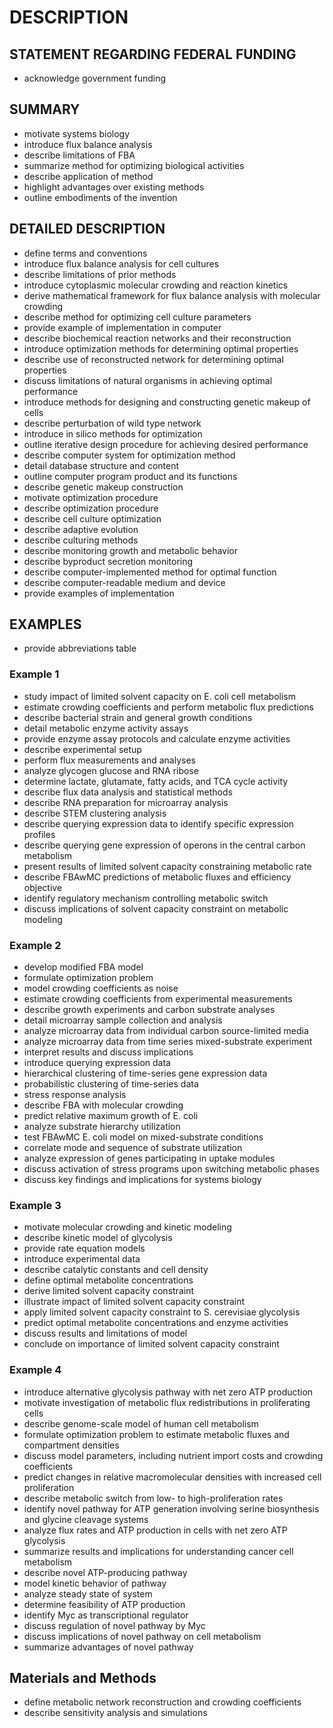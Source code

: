 # DESCRIPTION

## STATEMENT REGARDING FEDERAL FUNDING

- acknowledge government funding

## SUMMARY

- motivate systems biology
- introduce flux balance analysis
- describe limitations of FBA
- summarize method for optimizing biological activities
- describe application of method
- highlight advantages over existing methods
- outline embodiments of the invention

## DETAILED DESCRIPTION

- define terms and conventions
- introduce flux balance analysis for cell cultures
- describe limitations of prior methods
- introduce cytoplasmic molecular crowding and reaction kinetics
- derive mathematical framework for flux balance analysis with molecular crowding
- describe method for optimizing cell culture parameters
- provide example of implementation in computer
- describe biochemical reaction networks and their reconstruction
- introduce optimization methods for determining optimal properties
- describe use of reconstructed network for determining optimal properties
- discuss limitations of natural organisms in achieving optimal performance
- introduce methods for designing and constructing genetic makeup of cells
- describe perturbation of wild type network
- introduce in silico methods for optimization
- outline iterative design procedure for achieving desired performance
- describe computer system for optimization method
- detail database structure and content
- outline computer program product and its functions
- describe genetic makeup construction
- motivate optimization procedure
- describe optimization procedure
- describe cell culture optimization
- describe adaptive evolution
- describe culturing methods
- describe monitoring growth and metabolic behavior
- describe byproduct secretion monitoring
- describe computer-implemented method for optimal function
- describe computer-readable medium and device
- provide examples of implementation

## EXAMPLES

- provide abbreviations table

### Example 1

- study impact of limited solvent capacity on E. coli cell metabolism
- estimate crowding coefficients and perform metabolic flux predictions
- describe bacterial strain and general growth conditions
- detail metabolic enzyme activity assays
- provide enzyme assay protocols and calculate enzyme activities
- describe experimental setup
- perform flux measurements and analyses
- analyze glycogen glucose and RNA ribose
- determine lactate, glutamate, fatty acids, and TCA cycle activity
- describe flux data analysis and statistical methods
- describe RNA preparation for microarray analysis
- describe STEM clustering analysis
- describe querying expression data to identify specific expression profiles
- describe querying gene expression of operons in the central carbon metabolism
- present results of limited solvent capacity constraining metabolic rate
- describe FBAwMC predictions of metabolic fluxes and efficiency objective
- identify regulatory mechanism controlling metabolic switch
- discuss implications of solvent capacity constraint on metabolic modeling

### Example 2

- develop modified FBA model
- formulate optimization problem
- model crowding coefficients as noise
- estimate crowding coefficients from experimental measurements
- describe growth experiments and carbon substrate analyses
- detail microarray sample collection and analysis
- analyze microarray data from individual carbon source-limited media
- analyze microarray data from time series mixed-substrate experiment
- interpret results and discuss implications
- introduce querying expression data
- hierarchical clustering of time-series gene expression data
- probabilistic clustering of time-series data
- stress response analysis
- describe FBA with molecular crowding
- predict relative maximum growth of E. coli
- analyze substrate hierarchy utilization
- test FBAwMC E. coli model on mixed-substrate conditions
- correlate mode and sequence of substrate utilization
- analyze expression of genes participating in uptake modules
- discuss activation of stress programs upon switching metabolic phases
- discuss key findings and implications for systems biology

### Example 3

- motivate molecular crowding and kinetic modeling
- describe kinetic model of glycolysis
- provide rate equation models
- introduce experimental data
- describe catalytic constants and cell density
- define optimal metabolite concentrations
- derive limited solvent capacity constraint
- illustrate impact of limited solvent capacity constraint
- apply limited solvent capacity constraint to S. cerevisiae glycolysis
- predict optimal metabolite concentrations and enzyme activities
- discuss results and limitations of model
- conclude on importance of limited solvent capacity constraint

### Example 4

- introduce alternative glycolysis pathway with net zero ATP production
- motivate investigation of metabolic flux redistributions in proliferating cells
- describe genome-scale model of human cell metabolism
- formulate optimization problem to estimate metabolic fluxes and compartment densities
- discuss model parameters, including nutrient import costs and crowding coefficients
- predict changes in relative macromolecular densities with increased cell proliferation
- describe metabolic switch from low- to high-proliferation rates
- identify novel pathway for ATP generation involving serine biosynthesis and glycine cleavage systems
- analyze flux rates and ATP production in cells with net zero ATP glycolysis
- summarize results and implications for understanding cancer cell metabolism
- describe novel ATP-producing pathway
- model kinetic behavior of pathway
- analyze steady state of system
- determine feasibility of ATP production
- identify Myc as transcriptional regulator
- discuss regulation of novel pathway by Myc
- discuss implications of novel pathway on cell metabolism
- summarize advantages of novel pathway

## Materials and Methods

- define metabolic network reconstruction and crowding coefficients
- describe sensitivity analysis and simulations

